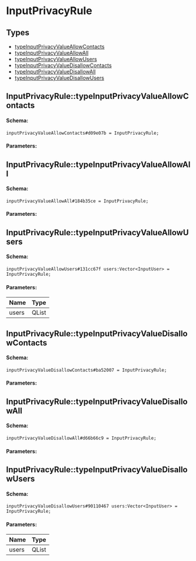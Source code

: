 # InputPrivacyRule

## Types

* [typeInputPrivacyValueAllowContacts](#inputprivacyruletypeinputprivacyvalueallowcontacts)
* [typeInputPrivacyValueAllowAll](#inputprivacyruletypeinputprivacyvalueallowall)
* [typeInputPrivacyValueAllowUsers](#inputprivacyruletypeinputprivacyvalueallowusers)
* [typeInputPrivacyValueDisallowContacts](#inputprivacyruletypeinputprivacyvaluedisallowcontacts)
* [typeInputPrivacyValueDisallowAll](#inputprivacyruletypeinputprivacyvaluedisallowall)
* [typeInputPrivacyValueDisallowUsers](#inputprivacyruletypeinputprivacyvaluedisallowusers)

## InputPrivacyRule::typeInputPrivacyValueAllowContacts

#### Schema:

`inputPrivacyValueAllowContacts#d09e07b = InputPrivacyRule;`

#### Parameters:


## InputPrivacyRule::typeInputPrivacyValueAllowAll

#### Schema:

`inputPrivacyValueAllowAll#184b35ce = InputPrivacyRule;`

#### Parameters:


## InputPrivacyRule::typeInputPrivacyValueAllowUsers

#### Schema:

`inputPrivacyValueAllowUsers#131cc67f users:Vector<InputUser> = InputPrivacyRule;`

#### Parameters:

|Name|Type|
|----|----|
|users|QList<InputUser>|

## InputPrivacyRule::typeInputPrivacyValueDisallowContacts

#### Schema:

`inputPrivacyValueDisallowContacts#ba52007 = InputPrivacyRule;`

#### Parameters:


## InputPrivacyRule::typeInputPrivacyValueDisallowAll

#### Schema:

`inputPrivacyValueDisallowAll#d66b66c9 = InputPrivacyRule;`

#### Parameters:


## InputPrivacyRule::typeInputPrivacyValueDisallowUsers

#### Schema:

`inputPrivacyValueDisallowUsers#90110467 users:Vector<InputUser> = InputPrivacyRule;`

#### Parameters:

|Name|Type|
|----|----|
|users|QList<InputUser>|


